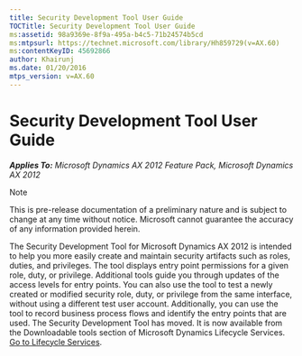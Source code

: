 ```yaml
---
title: Security Development Tool User Guide
TOCTitle: Security Development Tool User Guide
ms:assetid: 98a9369e-8f9a-495a-b4c5-71b24574b5cd
ms:mtpsurl: https://technet.microsoft.com/library/Hh859729(v=AX.60)
ms:contentKeyID: 45692866
author: Khairunj
ms.date: 01/20/2016
mtps_version: v=AX.60
---
```


# Security Development Tool User Guide 


_**Applies To:** Microsoft Dynamics AX 2012 Feature Pack, Microsoft Dynamics AX 2012_

> [!NOTE]
> This is pre-release documentation of a preliminary nature and is subject to change at any time without notice. Microsoft cannot guarantee the accuracy of any information provided herein.

The Security Development Tool for Microsoft Dynamics AX 2012 is intended to help you more easily create and maintain security artifacts such as roles, duties, and privileges. The tool displays entry point permissions for a given role, duty, or privilege. Additional tools guide you through updates of the access levels for entry points. You can also use the tool to test a newly created or modified security role, duty, or privilege from the same interface, without using a different test user account. Additionally, you can use the tool to record business process flows and identify the entry points that are used. The Security Development Tool has moved. It is now available from the Downloadable tools section of Microsoft Dynamics Lifecycle Services. [Go to Lifecycle Services](https://lcs.dynamics.com).



